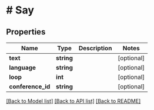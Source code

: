 # # Say

## Properties

Name | Type | Description | Notes
------------ | ------------- | ------------- | -------------
**text** | **string** |  | [optional] 
**language** | **string** |  | [optional] 
**loop** | **int** |  | [optional] 
**conference_id** | **string** |  | [optional] 

[[Back to Model list]](../../README.md#documentation-for-models) [[Back to API list]](../../README.md#documentation-for-api-endpoints) [[Back to README]](../../README.md)


